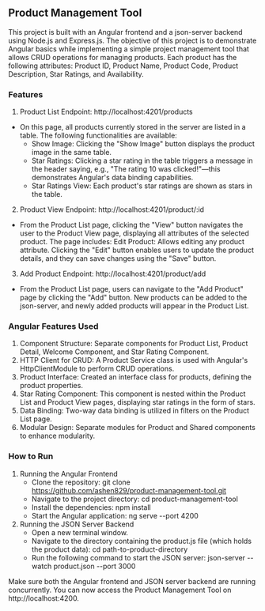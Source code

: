 ## Product Management Tool
This project is built with an Angular frontend and a json-server backend using Node.js and Express.js. The objective of this project is to demonstrate Angular basics while implementing a simple project management tool that allows CRUD operations for managing products. Each product has the following attributes: Product ID, Product Name, Product Code, Product Description, Star Ratings, and Availability.

### Features
1. Product List
Endpoint: http://localhost:4201/products
- On this page, all products currently stored in the server are listed in a table. The following functionalities are available:
    - Show Image: Clicking the "Show Image" button displays the product image in the same table.
    - Star Ratings: Clicking a star rating in the table triggers a message in the header saying, e.g., "The rating 10 was clicked!"—this demonstrates Angular's data binding capabilities.
    - Star Ratings View: Each product's star ratings are shown as stars in the table.

2. Product View
Endpoint: http://localhost:4201/product/:id
- From the Product List page, clicking the "View" button navigates the user to the Product View page, displaying all attributes of the selected product. The page includes: Edit Product: Allows editing any product attribute. Clicking the "Edit" button enables users to update the product details, and they can save changes using the "Save" button.

3. Add Product
Endpoint: http://localhost:4201/product/add
- From the Product List page, users can navigate to the "Add Product" page by clicking the "Add" button. New products can be added to the json-server, and newly added products will appear in the Product List.

### Angular Features Used
1. Component Structure: Separate components for Product List, Product Detail, Welcome Component, and Star Rating Component.
2. HTTP Client for CRUD: A Product Service class is used with Angular's HttpClientModule to perform CRUD operations.
3. Product Interface: Created an interface class for products, defining the product properties.
4. Star Rating Component: This component is nested within the Product List and Product View pages, displaying star ratings in the form of stars.
5. Data Binding: Two-way data binding is utilized in filters on the Product List page.
6. Modular Design: Separate modules for Product and Shared components to enhance modularity.

### How to Run
1. Running the Angular Frontend
    - Clone the repository:
        git clone https://github.com/ashen829/product-management-tool.git
    - Navigate to the project directory:
        cd product-management-tool
    - Install the dependencies:
        npm install
    - Start the Angular application:
        ng serve --port 4200
2. Running the JSON Server Backend
    - Open a new terminal window.
    - Navigate to the directory containing the product.js file (which holds the product data):
        cd path-to-product-directory
    - Run the following command to start the JSON server:
        json-server --watch product.json --port 3000
        
Make sure both the Angular frontend and JSON server backend are running concurrently. You can now access the Product Management Tool on http://localhost:4200.
